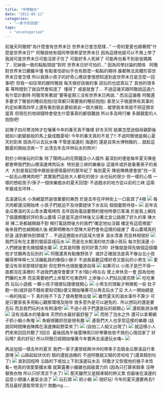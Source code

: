 ```yaml
---
title: "坪林戲水"
date: "2011-05-11"
categories: 
  - "一家子的回憶"
tags: 
  - "uncategoried"
---
```


前幾天阿徹問"為什麼會有世界末日 世界末日會怎麼樣..." 一旁的愛愛也跟著問"什麼是世界末日?" 阿徹說他有個同學很希望世界末日 因為這樣他就可以不用上學了 我說可是世界末日可能沒房子住了 可能好多人死掉了 可能再也看不到爸爸媽媽了.. 兄妹倆一致的點點頭說"對阿 世界末日好可怕的..." 因為同學討論的關係   阿徹對世界末日朦朧半懂 有點害怕卻似乎也有那麼一點點的期待 誰都無法具體形容世界末日會怎樣 所以我猜小孩子的好奇心應該會很想知道到底世界末日是怎麼一回事吧! 但我一如往常的跟阿徹說 每天做好該做的事 該玩的也認真玩了 其他的很多事 等時間到了就自然會知道了  懂得了 或是就會了... 不過這幾天跟阿徹說這週六有什麼計劃時 阿徹常笑著說"要等星期三沒有世界末日再說.." 而且這幾晚 阿徹還多要求了徹爸的睡前抱抱(往常都只需要我的睡前抱抱) 甚至父子倆還煞有其事的約定如果周四早上還有看到彼此要給彼此一個大擁抱... 縱使我本來就不把這預言當真 但現在的地球隨時會發生什麼事真的都很難說 所以多及時行樂 多跟親愛的人抱抱吧!

前陣子四月寒流時才在嚷著今年的春天真不像樣 好冬天阿 結果怎麼過個母親節後 就如川劇變臉般的馬上變成酷夏啦! 今年的春天真的不見了!! 不過阿徹很是開心夏天的到來 因為可以去玩水嚕 不管是溪邊的 海邊的 還是自來水博物館的... 就趁這酷夏的開始涼爽一下 出清去年去坪林玩水的照片!

對於小時後玩的印象 除了陽明山的花鬧鐘及小人國外 最深刻的便是每年夏天陳爸都會帶我們到山裡溪邊烤肉玩水  特別是三峽的樂樂谷 這幾年或許是看著孫子的長大  大到是我記憶中跟爸爸感情最好的那年紀了 每到夏天 陳爸陳媽便會說"找一天一起去山裡烤肉吧!" 其實我們這些大人都吃的很少 水也玩的很少 但一樣的心情 一樣的想給孩子/孫子一個快樂戲水的夏天回憶! 不過戲水的地方從以前的三峽 這兩年變成去坪林...

去溪邊玩水 小漁網當然是很重要的東西 於是去年在坪林街上一口氣買了4根 ![](images/4899414577_71e5b844ae.jpg) 每次肉都還沒開始烤 小孩子們就迫不及待要趕快下水去玩 個個蓄勢待發~ ![](images/4900006810_a1cd4f6a8d.jpg) 前年去金瓜寮溪的天山青水農場烤肉 去年因為電話要預約營地時便已客滿 於是我上網找了個還頗獲好評的青山農場 只是當天過坪林後又沿著北宜公路開了好久的車 陳大哥 陳二哥都越開越不對 頻打電話問後方的我們"確定地址沒錯 確定有這麼裡面" 後來我們也越開越久後 總算明瞭為什麼陳大哥們會有這樣的疑慮了 青山農場真的好遠 遠到都快到頭城了... 不過這裡戲水的區域大很多 溪水清澈 而且林相很好 ![](images/4899410717_26e5b6d6bc.jpg) 我們沒有在主要的營區區域玩水 ![](images/4899408071_61a7d1830f.jpg) 而是在水較淺的地方讓小孩玩 每次到溪邊 小人們總是會先搞個攔水壩 ![](images/4899998270_4cf0448459.jpg) 尤其是阿徹 挖的好賣力阿!  好像就是得先做個這個壩他才甘願再去玩別的 ![](images/4899997402_c6acb5a932.jpg) 阿徹還真有點像野孩子  或許正確說法是真不像台北小孩 曬得黑咪嘛七又活蹦亂跳的像個小猴子 不過我喜歡這樣好奇又能玩的小男生 ![](images/4900006346_d441694db4.jpg) 愛愛沒有哥哥那樣好能耐 但在野外也很能優游自得 ![](images/4899412891_a8baba4936.jpg) 如果可以 小孩子是巴不得一直都泡在溪裡的 不過我們通常會要求下水1個小時左右 便上岸休息一會 因為怕他們曬的太黑 而且需要她們上岸幫忙吃東西阿 上岸後小人們玩玩撲克牌 ![](images/4899404543_0dba509d0c.jpg) 吃吃東西 玩玩小遊戲 一夥小孩子隨便玩隨便就開心 ![](images/4899994850_424048bc13.jpg) 小男生的頭髮才稍微乾一些 肚子飽一些(或許說不餓些更貼切點)便又開始嚷著可以再去玩水了沒 大人一開始總是一再的拖延一下 真的拖不下去了便再整隊出發 ![](images/4899991554_57086179b5.jpg) 雖然夏天的溺水事件不算少 可是只要家長多用點心觀察環境及陪伴 很多意外是可以避免的.. 所以想玩的還是要去玩 而且我們玩的水有夠淺吧! ![](images/4899990684_ee632130f8.jpg) 不過小孩子們還是玩的超開心 ![](images/4899390065_0c2c31b3b9.jpg) 還假裝游泳哩 ![](images/4899389279_9acd00a2a3.jpg) 沒有消毒水的嗆鼻味 天然的水最好最舒服了 ![](images/4899388723_b04fb277f3.jpg) 而除了泡水之外 還可以拿著網子抓小蝦小魚喔 ![](images/4899391953_8d603e8622.jpg) 魚蝦很難抓但是很有趣 ![](images/4899982808_ed9c5be10f.jpg) 連我們大人也享受這樣的樂趣 (話說同時間陳爸陳媽在溪邊揀起野菜來了) ![](images/4899397131_51b7412e8e.jpg) (自拍二人組又出現了) ![](images/4899395989_58649f7123.jpg) 就這樣小人們來來回回共戰了3回合  最後因為午後雷陣雨只好帶著依依不捨的心情回家了 好玩嗎? 真的好玩! 所以阿徹已經開始嚷著今年要再去溪邊玩水嚕~ ![](images/4899406325_87ba15496c.jpg)

再追加個一樣去年的夏天 我們一家子還曾經興沖沖的帶車子去騎金瓜寮溪自行車道哩 ![](images/5035050264_7f42a53a20.jpg) 山路起起伏伏的 騎的還挺過癮的 不過阿徹就又騎的苦哈哈了(還真騎到吐了) ![](images/5035048788_f6dbd68fa4.jpg) 直到回程時 沿路的下坡加上下到溪邊玩水去  阿徹才又恢復他的猴子本性 看~ 他真的很愛築攔水壩 就算露著小雞雞也超級賣力的 (因為只打算來騎車 沒帶替換衣物 所以只好清涼下水了) ![](images/5035047642_2211788017.jpg) 那天雖然又是騎車騎的熱又累 但最後在溪邊的這麼小憩讓人暑氣全消了 ![](images/5034426479_9f04c09ee2.jpg) 玩石頭 ![](images/5034425697_46eb8c7d1e.jpg) 抓小蝦 ![](images/5035046024_11a2e60481.jpg) 很好玩! 今年的夏天還要再去!! 而且最好還能常常去!!! 勉勵ing.....
